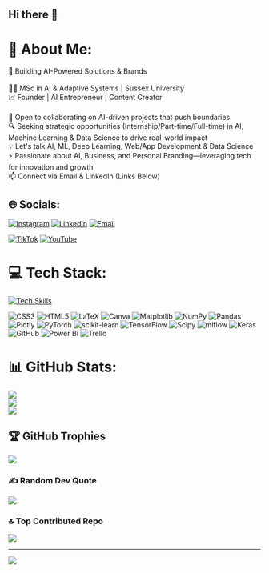 ## Hi there 👋

# 💫 About Me:
🚀 Building AI-Powered Solutions & Brands<br><br>👨‍🎓 MSc in AI & Adaptive Systems | Sussex University<br>📈 Founder | AI Entrepreneur | Content Creator<br><br>👯 Open to collaborating on AI-driven projects that push boundaries<br>🔍 Seeking strategic opportunities (Internship/Part-time/Full-time) in AI, Machine Learning & Data Science to drive real-world impact<br>💡 Let's talk AI, ML, Deep Learning, Web/App Development & Data Science<br>⚡ Passionate about AI, Business, and Personal Branding—leveraging tech for innovation and growth<br>📫 Connect via Email & LinkedIn (Links Below)


## 🌐 Socials:
[![Instagram](https://skillicons.dev/icons?i=instagram)](https://instagram.com/moelsaygh) [![LinkedIn](https://skillicons.dev/icons?i=linkedin)](https://linkedin.com/in/mohamedelsaygh) [![Email](https://skillicons.dev/icons?i=gmail)](mailto:moelsaygh7@gmail.com)

[![TikTok](https://img.shields.io/badge/TikTok-%23000000.svg?logo=TikTok&logoColor=white)](https://tiktok.com/@moelsaygh) [![YouTube](https://img.shields.io/badge/YouTube-%23FF0000.svg?logo=YouTube&logoColor=white)](https://youtube.com/@moelsaygh)

# 💻 Tech Stack:
[![Tech Skills](https://skillicons.dev/icons?i=py,sklearn,cs,html,js,latex,md,mysql,sqlite,tensorflow,git,notion,postman,arduino)](https://skillicons.dev)

![CSS3](https://img.shields.io/badge/css3-%231572B6.svg?style=plastic&logo=css3&logoColor=white) ![HTML5](https://img.shields.io/badge/html5-%23E34F26.svg?style=plastic&logo=html5&logoColor=white) ![LaTeX](https://img.shields.io/badge/latex-%23008080.svg?style=plastic&logo=latex&logoColor=white) ![Canva](https://img.shields.io/badge/Canva-%2300C4CC.svg?style=plastic&logo=Canva&logoColor=white) ![Matplotlib](https://img.shields.io/badge/Matplotlib-%23ffffff.svg?style=plastic&logo=Matplotlib&logoColor=black) ![NumPy](https://img.shields.io/badge/numpy-%23013243.svg?style=plastic&logo=numpy&logoColor=white) ![Pandas](https://img.shields.io/badge/pandas-%23150458.svg?style=plastic&logo=pandas&logoColor=white) ![Plotly](https://img.shields.io/badge/Plotly-%233F4F75.svg?style=plastic&logo=plotly&logoColor=white) ![PyTorch](https://img.shields.io/badge/PyTorch-%23EE4C2C.svg?style=plastic&logo=PyTorch&logoColor=white) ![scikit-learn](https://img.shields.io/badge/scikit--learn-%23F7931E.svg?style=plastic&logo=scikit-learn&logoColor=white) ![TensorFlow](https://img.shields.io/badge/TensorFlow-%23FF6F00.svg?style=plastic&logo=TensorFlow&logoColor=white) ![Scipy](https://img.shields.io/badge/SciPy-%230C55A5.svg?style=plastic&logo=scipy&logoColor=%white) ![mlflow](https://img.shields.io/badge/mlflow-%23d9ead3.svg?style=plastic&logo=numpy&logoColor=blue) ![Keras](https://img.shields.io/badge/Keras-%23D00000.svg?style=plastic&logo=Keras&logoColor=white) ![GitHub](https://img.shields.io/badge/github-%23121011.svg?style=plastic&logo=github&logoColor=white) ![Power Bi](https://img.shields.io/badge/power_bi-F2C811?style=plastic&logo=powerbi&logoColor=black) ![Trello](https://img.shields.io/badge/Trello-%23026AA7.svg?style=plastic&logo=Trello&logoColor=white)
# 📊 GitHub Stats:
![](https://github-readme-stats.vercel.app/api?username=MohamedElsaygh&theme=blue_navy&hide_border=false&include_all_commits=true&count_private=true)<br/>
![](https://github-readme-streak-stats.herokuapp.com/?user=MohamedElsaygh&theme=blue_navy&hide_border=false)<br/>
![](https://github-readme-stats.vercel.app/api/top-langs/?username=MohamedElsaygh&theme=blue_navy&hide_border=false&include_all_commits=true&count_private=true&layout=compact)

## 🏆 GitHub Trophies
![](https://github-profile-trophy.vercel.app/?username=MohamedElsaygh&theme=blue_navy&no-frame=false&no-bg=true&margin-w=4)

### ✍️ Random Dev Quote
![](https://quotes-github-readme.vercel.app/api?type=horizontal&theme=tokyonight)

### 🔝 Top Contributed Repo
![](https://github-contributor-stats.vercel.app/api?username=MohamedElsaygh&limit=5&theme=github_dark&combine_all_yearly_contributions=true)

---
[![](https://visitcount.itsvg.in/api?id=MohamedElsaygh&icon=1&color=1)](https://visitcount.itsvg.in)

<!-- Proudly created with GPRM ( https://gprm.itsvg.in ) -->
